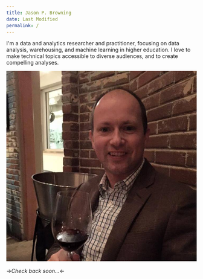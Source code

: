 ```yaml
---
title: Jason P. Browning 
date: Last Modified 
permalink: / 
---
```

I'm a data and analytics researcher and practitioner, focusing on data analysis, warehousing, and machine learning in higher education.  I love to make technical topics accessible to diverse audiences, and to create compelling analyses.

![The author enjoys a glass of wine.](/content/images/jason-wine.jpg)

->*Check back soon...*<-